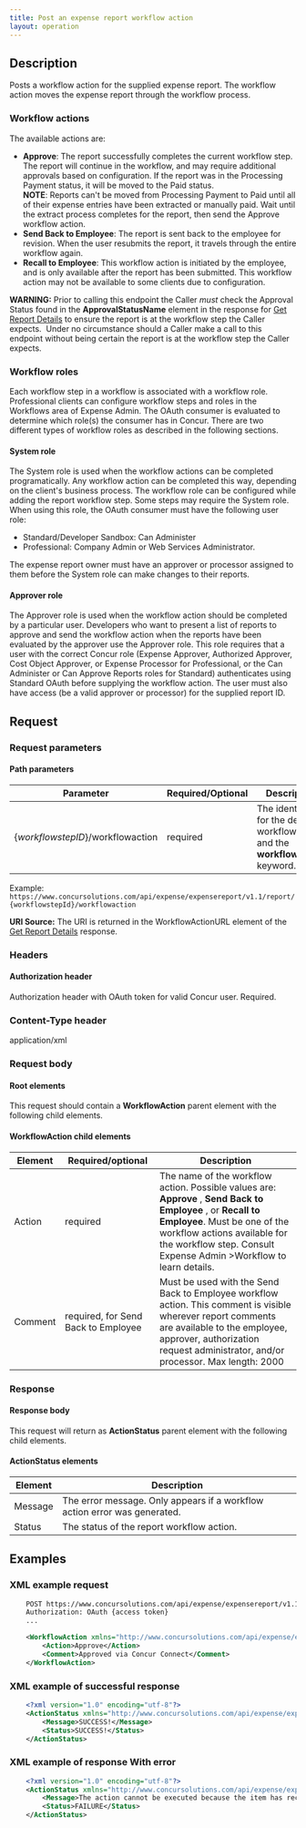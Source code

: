 ```yaml
---
title: Post an expense report workflow action
layout: operation
---
```


## Description
Posts a workflow action for the supplied expense report. The workflow action moves the expense report through the workflow process. 

### Workflow actions

The available actions are:

* **Approve**: The report successfully completes the current workflow step. The report will continue in the workflow, and may require additional approvals based on configuration. If the report was in the Processing Payment status, it will be moved to the Paid status.  
**NOTE**: Reports can't be moved from Processing Payment to Paid until all of their expense entries have been extracted or manually paid. Wait until the extract process completes for the report, then send the Approve workflow action.
* **Send Back to Employee**: The report is sent back to the employee for revision. When the user resubmits the report, it travels through the entire workflow again.
* **Recall to Employee**: This workflow action is initiated by the employee, and is only available after the report has been submitted. This workflow action may not be available to some clients due to configuration.

**WARNING:** Prior to calling this endpoint the Caller _must_ check the Approval Status found in the **ApprovalStatusName** element in the response for [Get Report Details][1] to ensure the report is at the workflow step the Caller expects.  Under no circumstance should a Caller make a call to this endpoint without being certain the report is at the workflow step the Caller expects.

### Workflow roles
Each workflow step in a workflow is associated with a workflow role. Professional clients can configure workflow steps and roles in the Workflows area of Expense Admin. The OAuth consumer is evaluated to determine which role(s) the consumer has in Concur. There are two different types of workflow roles as described in the following sections.

#### System role
The System role is used when the workflow actions can be completed programatically. Any workflow action can be completed this way, depending on the client's business process. The workflow role can be configured while adding the report workflow step. Some steps may require the System role. When using this role, the OAuth consumer must have the following user role:

* Standard/Developer Sandbox: Can Administer
* Professional: Company Admin or Web Services Administrator. 

The expense report owner must have an approver or processor assigned to them before the System role can make changes to their reports.

#### Approver role

The Approver role is used when the workflow action should be completed by a particular user. Developers who want to present a list of reports to approve and send the workflow action when the reports have been evaluated by the approver use the Approver role. This role requires that a user with the correct Concur role (Expense Approver, Authorized Approver, Cost Object Approver, or Expense Processor for Professional, or the Can Administer or Can Approve Reports roles for Standard) authenticates using Standard OAuth before supplying the workflow action. The user must also have access (be a valid approver or processor) for the supplied report ID.

## Request

### Request parameters

#### Path parameters

| Parameter |Required/Optional| Description |
|-----------------|--------|-----------------------------|
|{_workflowstepID_}/workflowaction | required | The identifier for the desired workflow step and the **workflowaction** keyword.|

Example: `https://www.concursolutions.com/api/expense/expensereport/v1.1/report/{workflowstepId}/workflowaction`

**URI Source:** The URI is returned in the WorkflowActionURL element of the [Get Report Details][1] response.

### Headers

#### Authorization header

Authorization header with OAuth token for valid Concur user. Required.

### Content-Type header

application/xml

### Request body

#### Root elements

This request should contain a **WorkflowAction** parent element with the following child elements.

#### WorkflowAction child elements

|  Element |  Required/optional |  Description |
|----------|--------------------|--------------|
|  Action |  required |  The name of the workflow action. Possible values are: **Approve** , **Send Back to Employee** , or **Recall to Employee**. Must be one of the workflow actions available for the workflow step. Consult Expense Admin >Workflow to learn details. |
|  Comment |  required, for Send Back to Employee |  Must be used with the Send Back to Employee workflow action. This comment is visible wherever report comments are available to the employee, approver, authorization request administrator, and/or processor. Max length: 2000 |

### Response

#### Response body

This request will return as **ActionStatus** parent element with the following child elements.

#### ActionStatus elements

|  Element | Description |
|----------|-------------|
|  Message |  The error message. Only appears if a workflow action error was generated. |
|  Status | The status of the report workflow action. |

## Examples

###  XML example request

```xml
    POST https://www.concursolutions.com/api/expense/expensereport/v1.1/report/nx2WRNzp18$wjehk%wqEL6EDHRwi9r$paQS1UqyL6a454QitqQ/workflowaction HTTP/1.1
    Authorization: OAuth {access token}
    ...

    <WorkflowAction xmlns="http://www.concursolutions.com/api/expense/expensereport/2011/03">
        <Action>Approve</Action>
        <Comment>Approved via Concur Connect</Comment>
    </WorkflowAction>
```

###  XML example of successful response

```xml
    <?xml version="1.0" encoding="utf-8"?>
    <ActionStatus xmlns="http://www.concursolutions.com/api/expense/expensereport/2011/03" xmlns:i="http://www.w3.org/2001/XMLSchema-instance">
        <Message>SUCCESS!</Message>
        <Status>SUCCESS!</Status>
    </ActionStatus>
```

###  XML example of response With error

```xml
    <?xml version="1.0" encoding="utf-8"?>
    <ActionStatus xmlns="http://www.concursolutions.com/api/expense/expensereport/2011/03" xmlns:i="http://www.w3.org/2001/XMLSchema-instance">
        <Message>The action cannot be executed because the item has recently been changed. Please refresh your list and try again.</Message>
        <Status>FAILURE</Status>
    </ActionStatus>
```


[1]: https://developer.concur.com/node/487
[2]: https://developer.concur.com/reference/http-codes
